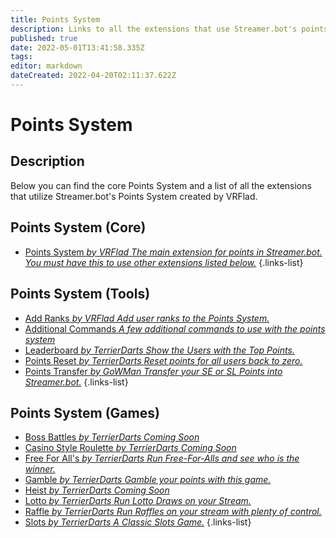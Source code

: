 ```yaml
---
title: Points System
description: Links to all the extensions that use Streamer.bot's points system.
published: true
date: 2022-05-01T13:41:58.335Z
tags: 
editor: markdown
dateCreated: 2022-04-20T02:11:37.622Z
---
```


# Points System

## Description

Below you can find the core Points System and a list of all the extensions that utilize Streamer.bot's Points System created by VRFlad.

## Points System (Core)

* [Points System *by VRFlad* *The main extension for points in Streamer.bot.  You must have this to use other extensions listed below.*](/extensions/points-system/points-system-core)
{.links-list}

## Points System (Tools)


* [Add Ranks *by VRFlad* *Add user ranks to the Points System.*](/extensions/points-system/points-system-add-ranks)
* [Additional Commands *A few additional commands to use with the points system*](/extensions/points-system/additional-commands)
* [Leaderboard *by TerrierDarts* *Show the Users with the Top Points.*](/extensions/points-system/points-system-leaderboard)
* [Points Reset *by TerrierDarts* *Reset points for all users back to zero.*](/extensions/points-system/points-system-points-reset)
* [Points Transfer *by GoWMan* *Transfer your SE or SL Points into Streamer.bot.*](/extensions/points-system/points-system-points-transfer)
{.links-list}

## Points System (Games)

* [Boss Battles *by TerrierDarts* *Coming Soon*](/extensions/points-system/points-system-boss-battles)
* [Casino Style Roulette *by TerrierDarts* *Coming Soon*](/extensions/points-system/points-system-roulette)
* [Free For All's *by TerrierDarts* *Run Free-For-Alls and see who is the winner.*](/extensions/points-system/points-system-free-for-alls)
* [Gamble *by TerrierDarts* *Gamble your points with this game.*](/extensions/points-system/points-system-gamble)
* [Heist *by TerrierDarts* *Coming Soon*](/extensions/points-system/points-system-heist)
* [Lotto *by TerrierDarts* *Run Lotto Draws on your Stream.*](/extensions/points-system/points-system-lotto)
* [Raffle *by TerrierDarts* *Run Raffles on your stream with plenty of control.*](/extensions/points-system/points-system-raffle)
* [Slots *by TerrierDarts* *A Classic Slots Game.*](/extensions/points-system/points-system-slots)
{.links-list}


